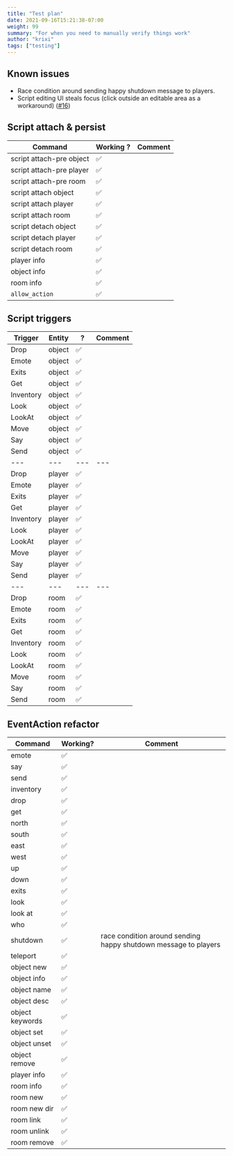 ```yaml
---
title: "Test plan"
date: 2021-09-16T15:21:38-07:00
weight: 99
summary: "For when you need to manually verify things work"
author: "krixi"
tags: ["testing"]
---
```


## Known issues

- Race condition around sending happy shutdown message to players.
- Script editing UI steals focus (click outside an editable area as a workaround) ([#16](https://github.com/FormidableLabs/use-editable/issues/16))

## Script attach & persist

| Command                   | Working ? | Comment |
| ------------------------- | --------- | ------- |
| script attach-pre object  |   ✅      |         |
| script attach-pre player  |   ✅      |         |
| script attach-pre room    |   ✅      |         |
| script attach object      |   ✅      |         |
| script attach player      |   ✅      |         |
| script attach room        |   ✅      |         |
| script detach object      |   ✅      |         |
| script detach player      |   ✅      |         |
| script detach room        |   ✅      |         |
| player info               |   ✅      |         |
| object info               |   ✅      |         |
| room info                 |   ✅      |         |
| `allow_action`            |   ✅      |         |


## Script triggers
| Trigger       | Entity    |  ?        | Comment |
| ------------- | --------- | --------- | ------- |
|  Drop         | object    |   ✅      |         |
|  Emote        | object    |   ✅      |         |
|  Exits        | object    |   ✅      |         |
|  Get          | object    |   ✅      |         |
|  Inventory    | object    |   ✅      |         |
|  Look         | object    |   ✅      |         |
|  LookAt       | object    |   ✅      |         |
|  Move         | object    |   ✅      |         |
|  Say          | object    |   ✅      |         |
|  Send         | object    |   ✅      |         |
| ---           | ---       | ---       | ---     |
|  Drop         | player    |   ✅      |         |
|  Emote        | player    |   ✅      |         |
|  Exits        | player    |   ✅      |         |
|  Get          | player    |   ✅      |         |
|  Inventory    | player    |   ✅      |         |
|  Look         | player    |   ✅      |         |
|  LookAt       | player    |   ✅      |         |
|  Move         | player    |   ✅      |         |
|  Say          | player    |   ✅      |         |
|  Send         | player    |   ✅      |         |
| ---           | ---       | ---       | ---     |
|  Drop         | room      |   ✅      |         |
|  Emote        | room      |   ✅      |         |
|  Exits        | room      |   ✅      |         |
|  Get          | room      |   ✅      |         |
|  Inventory    | room      |   ✅      |         |
|  Look         | room      |   ✅      |         |
|  LookAt       | room      |   ✅      |         |
|  Move         | room      |   ✅      |         |
|  Say          | room      |   ✅      |         |
|  Send         | room      |   ✅      |         |

## EventAction refactor 

| Command           | Working? | Comment |
| ------------------| ------- | ------- |
| emote             |  ✅     |  |
| say               |  ✅     |  |
| send              |  ✅     |  |
| inventory         |  ✅     |  |
| drop              |  ✅     |  |
| get               |  ✅     |  |
| north             |  ✅     |  |
| south             |  ✅     |  |
| east              |  ✅     |  |
| west              |  ✅     |  |
| up                |  ✅     |  |
| down              |  ✅     |  |
| exits             |  ✅     |  |
| look              |  ✅     |  |
| look at           |  ✅     |  |
| who               |  ✅     |  |
| shutdown          |  ✅     | race condition around sending happy shutdown message to players |
| teleport          |  ✅     |  |
| object new        |  ✅     |  |
| object info       |  ✅     |  |
| object name       |  ✅     |  |
| object desc       |  ✅     |  |
| object keywords   |  ✅     |  |
| object set        |  ✅     |  |
| object unset      |  ✅     |  |
| object remove     |  ✅     |  |
| player info       |  ✅     |  |
| room info         |  ✅     |  |
| room new          |  ✅     |  |
| room new dir      |  ✅     |  |
| room link         |  ✅     |  |
| room unlink       |  ✅     |  |
| room remove       |  ✅     |  |
